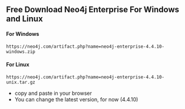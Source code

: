 ## Free Download Neo4j Enterprise For Windows and Linux

#### For Windows

    https://neo4j.com/artifact.php?name=neo4j-enterprise-4.4.10-windows.zip

#### For Linux

    https://neo4j.com/artifact.php?name=neo4j-enterprise-4.4.10-unix.tar.gz
    
* copy and paste in your browser
* You can change the latest version, for now (4.4.10)
